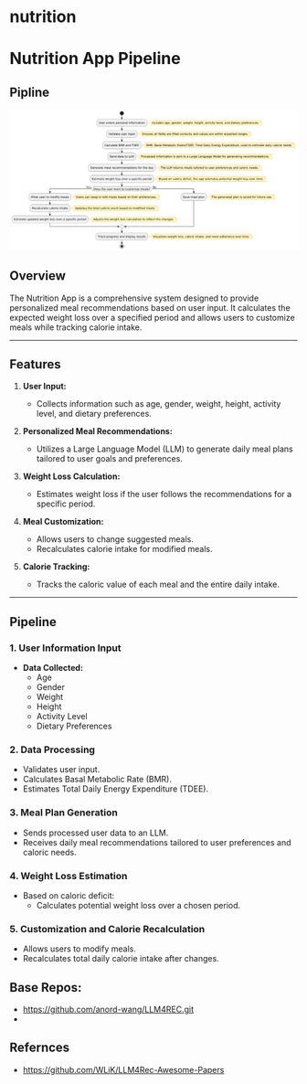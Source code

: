 # nutrition


# Nutrition App Pipeline

## Pipline
![Pipeline-V1](assets/pipev1.png)

## Overview
The Nutrition App is a comprehensive system designed to provide personalized meal recommendations based on user input. It calculates the expected weight loss over a specified period and allows users to customize meals while tracking calorie intake.

---

## Features
1. **User Input:**
   - Collects information such as age, gender, weight, height, activity level, and dietary preferences.

2. **Personalized Meal Recommendations:**
   - Utilizes a Large Language Model (LLM) to generate daily meal plans tailored to user goals and preferences.

3. **Weight Loss Calculation:**
   - Estimates weight loss if the user follows the recommendations for a specific period.

4. **Meal Customization:**
   - Allows users to change suggested meals.
   - Recalculates calorie intake for modified meals.

5. **Calorie Tracking:**
   - Tracks the caloric value of each meal and the entire daily intake.

---

## Pipeline

### 1. User Information Input
- **Data Collected:**
  - Age
  - Gender
  - Weight
  - Height
  - Activity Level
  - Dietary Preferences

### 2. Data Processing
- Validates user input.
- Calculates Basal Metabolic Rate (BMR).
- Estimates Total Daily Energy Expenditure (TDEE).

### 3. Meal Plan Generation
- Sends processed user data to an LLM.
- Receives daily meal recommendations tailored to user preferences and caloric needs.

### 4. Weight Loss Estimation
- Based on caloric deficit:
  - Calculates potential weight loss over a chosen period.

### 5. Customization and Calorie Recalculation
- Allows users to modify meals.
- Recalculates total daily calorie intake after changes.



## Base Repos: 
- https://github.com/anord-wang/LLM4REC.git
- 




## Refernces
- https://github.com/WLiK/LLM4Rec-Awesome-Papers